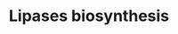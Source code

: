 ---
annotations:
- type: Pathway Ontology
  value: glycerophospholipid metabolic pathway
authors:
- J.Heckman
- MaintBot
- Egonw
- Ddigles
description: ''
last-edited: 2013-07-12
organisms:
- Saccharomyces cerevisiae
redirect_from:
- /index.php/Pathway:WP71
- /instance/WP71
schema-jsonld:
- '@context': https://schema.org/
  '@id': https://wikipathways.github.io/pathways/WP71.html
  '@type': Dataset
  creator:
    '@type': Organization
    name: WikiPathways
  description: ''
  keywords:
  - inositol 1,4,5-trisphosphate
  - ISC1
  - SPO22
  - PLC1
  - choline
  - SPO14
  license: CC0
  name: Lipases biosynthesis
seo: CreativeWork
title: Lipases biosynthesis
wpid: WP71
---